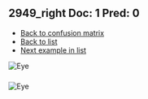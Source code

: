 ## 2949_right Doc: 1 Pred: 0
- [Back to confusion matrix](https://github.com/juliandewit/kaggle_retinopathy/blob/master/matrix.md)
- [Back to list](https://github.com/juliandewit/kaggle_retinopathy/blob/master/lists/10/list.md)
- [Next example in list](https://github.com/juliandewit/kaggle_retinopathy/blob/master/lists/10/29/29518_left.md)

![Eye](https://retinopaty.blob.core.windows.net/size1024/2949_right_1.jpeg)

### 

![Eye]()
